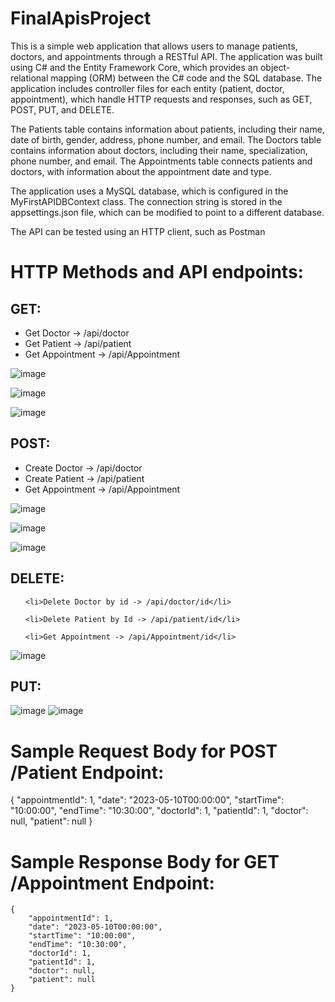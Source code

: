 # FinalApisProject

This is a simple web application that allows users to manage patients, doctors, and appointments through a RESTful API. The application was built using C# and the Entity Framework Core, which provides an object-relational mapping (ORM) between the C# code and the SQL database. The application includes controller files for each entity (patient, doctor, appointment), which handle HTTP requests and responses, such as GET, POST, PUT, and DELETE.

The Patients table contains information about patients, including their name, date of birth, gender, address, phone number, and email. The Doctors table contains information about doctors, including their name, specialization, phone number, and email. The Appointments table connects patients and doctors, with information about the appointment date and type.

The application uses a MySQL database, which is configured in the MyFirstAPIDBContext class. The connection string is stored in the appsettings.json file, which can be modified to point to a different database.

The API can be tested using an HTTP client, such as Postman
<h1>HTTP Methods and API endpoints:</h1>
<h2>GET:</h2>                                                                                                                                                              <ul>
  <li>Get Doctor -> /api/doctor</li>
  <li>Get Patient -> /api/patient</li>
  <li>Get Appointment -> /api/Appointment</li>
  </ul>
  
![image](https://user-images.githubusercontent.com/83606238/235563147-1b11cec6-208c-4200-8257-f50fcddcfd0c.png)

![image](https://user-images.githubusercontent.com/83606238/235563714-a4524381-92ef-4660-953c-4734274da850.png)

![image](https://user-images.githubusercontent.com/83606238/235563824-644a1f2b-1144-48ff-bc71-4ab0c2afe3e1.png)

<h2>POST:</h2> 
<ul>
  <li>Create Doctor -> /api/doctor</li>
  
  <li>Create Patient -> /api/patient</li>
  
  <li>Get Appointment -> /api/Appointment</li>
  
</ul>


![image](https://user-images.githubusercontent.com/83606238/235563353-956cef3e-6197-4005-858a-ea1bb5a6ef88.png)

![image](https://user-images.githubusercontent.com/83606238/235565432-7c5e9b8e-d8d6-453a-9527-62e9e36c0db3.png)

![image](https://user-images.githubusercontent.com/83606238/235565955-2bc4fe27-891f-405e-b75f-b90400099318.png)





  <h2>DELETE:</h2>  
  
  
  <ul>
  
    <li>Delete Doctor by id -> /api/doctor/id</li>
    
    <li>Delete Patient by Id -> /api/patient/id</li>
    
    <li>Get Appointment -> /api/Appointment/id</li>
  </ul>
  
  ![image](https://user-images.githubusercontent.com/83606238/235563613-3f3c467e-fc15-4eca-b330-146792a6c4b0.png)


  <h2>PUT:</h2> 
  
  ![image](https://user-images.githubusercontent.com/83606238/235565630-89f42ed9-4881-4230-89e1-3861e3a96d1d.png)
  ![image](https://user-images.githubusercontent.com/83606238/235565825-2cd8a189-e476-4483-a825-16e11c274eae.png)



<h1>Sample Request Body for POST /Patient Endpoint:</h1>



  {
        "appointmentId": 1,
        "date": "2023-05-10T00:00:00",
        "startTime": "10:00:00",
        "endTime": "10:30:00",
        "doctorId": 1,
        "patientId": 1,
        "doctor": null,
        "patient": null
    }


<h1>Sample Response Body for GET /Appointment Endpoint:</h1>

    {
        "appointmentId": 1,
        "date": "2023-05-10T00:00:00",
        "startTime": "10:00:00",
        "endTime": "10:30:00",
        "doctorId": 1,
        "patientId": 1,
        "doctor": null,
        "patient": null
    }

